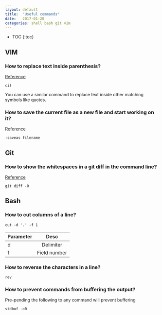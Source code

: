```yaml
---
layout: default
title:  "Useful commands"
date:   2017-01-20
categories: shell bash git vim
---
```


* TOC
{:toc}

## VIM

### How to replace text inside parenthesis?
[Reference](http://stackoverflow.com/a/11630487/954439)

```
ci(
```

You can use a similar command to replace text inside other matching symbols like quotes.

### How to save the current file as a new file and start working on it?
[Reference](http://stackoverflow.com/a/9927057/954439)

```
:saveas filename
```

## Git

### How to show the whitespaces in a git diff in the command line?
[Reference](http://stackoverflow.com/a/11509388/954439)

```
git diff -R
```


## Bash

### How to cut columns of a line?

```
cut -d '.' -f 1
```

| Parameter     | Desc          |
| ------------- |:-------------:|
| d             | Delimiter     |
| f             | Field number  |

### How to reverse the characters in a line?

```
rev
```

### How to prevent commands from buffering the output?

Pre-pending the following to any command will prevent buffering

```
stdbuf -o0
```
